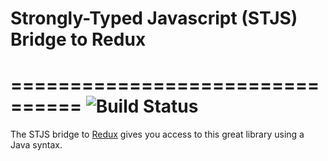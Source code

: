 # Strongly-Typed Javascript (STJS) Bridge to Redux
================================
![Build Status](https://travis-ci.org/ishestakov/redux-bridge.svg?branch=master)
================================
The STJS bridge to [Redux](https://github.com/reactjs/redux) gives you access to this great library using a Java syntax.
